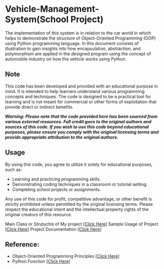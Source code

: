 # Vehicle-Management-System(School Project)

  The implementation of this system is in relation to the car world in which helps to demonstrate the structure of Object-Oriented Programming (OOP) using Python programming language. In this document consists of illustration to gain insights into how encapsulation, abstraction, and polymorphism are applied in the designed program using the concept of automobile industry on how the vehicle works using Python.

## Note 

  This code has been developed and provided with an educational purpose in mind. It is intended to help learners understand various programming concepts and techniques. The code is designed to be a practical tool for learning and is not meant for commercial or other forms of exploitation that provide direct or indirect benefits.

***Warning: Please note that the code provided here has been sourced from various external resources. Full credit goes to the original authors and sources of this code. If you wish to use this code beyond educational purposes, please ensure you comply with the original licensing terms and provide appropriate attribution to the original authors.***


## Usage
By using this code, you agree to utilize it solely for educational purposes, such as:

- Learning and practicing programming skills.
- Demonstrating coding techniques in a classroom or tutorial setting.
- Completing school projects or assignments.

Any use of this code for profit, competitive advantage, or other benefit is strictly prohibited unless permitted by the original licensing terms. Please respect the educational intent and the intellectual property rights of the original creators of this resource.

Main Class or Strutuctre of My project [[Click Here](/VMS.py)]
Sample Usage of Project [[Click Here](/Main.py)]
Project Documentation [[Click Here](/Documentation.pdf)]


## Reference:
- Object-Oriented Programming Principles [[Click Here](https://www.geeksforgeeks.org/python-oops-concepts/)]
- Python Function [[Click Here](https://www.geeksforgeeks.org/python-functions/?ref=ml_lbp)]


